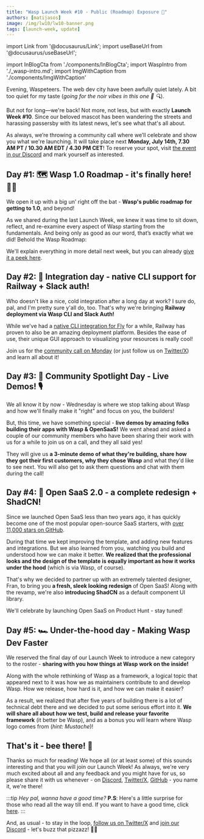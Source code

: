 ```yaml
---
title: "Wasp Launch Week #10 - Public (Roadmap) Exposure 🧥"
authors: [matijasos]
image: /img/lw10/lw10-banner.png
tags: [launch-week, update]
---
```


import Link from '@docusaurus/Link';
import useBaseUrl from '@docusaurus/useBaseUrl';

import InBlogCta from './components/InBlogCta';
import WaspIntro from './_wasp-intro.md';
import ImgWithCaption from './components/ImgWithCaption'

<ImgWithCaption
    alt="Launch Week 10 is here"
    source="img/lw10/lw10-banner.png"
/>


Evening, Waspeteers. The web dev city have been awfully quiet lately. A bit too quiet for my taste (*going for the noir vibes in this one 🧥 🔍*).

But not for long—we're back! Not more, not less, but with exactly **Launch Week #10**. Since our beloved mascot has been wandering the streets and harassing passersby with its latest news, let's see what that's all about.

<ImgWithCaption
    alt="Not on my watch"
    source="img/lw10/noir-detective.gif"
    caption="Not in my city, Boi. I'll catch you and put you back in the hole you crawled from (GitHub repo, I guess?)"
/>

As always, we’re throwing a community call where we’ll celebrate and show you what we're launching. It will take place next **Monday, July 14th, 7.30 AM PT / 10.30 AM EDT / 4.30 PM CET**! To reserve your spot, visit [the event in our Discord](https://discord.gg/XxgYf7U9?event=1391784909349326869) and mark yourself as interested.

<ImgWithCaption
    alt="Event instructions"
    source="img/lw10/lw10-instructions.png"
    caption="Click it. Or are you scared, punk?"
/>

## **Day #1: 🗺️ Wasp 1.0 Roadmap** - it's finally here! 🎉🎉

We open it up with a big un' right off the bat - **Wasp's public roadmap for getting to 1.0**, and beyond!

As we shared during the last Launch Week, we knew it was time to sit down, reflect, and re-examine every aspect of Wasp starting from the fundamentals. And being only as good as our word, that’s exactly what we did! Behold the Wasp Roadmap:

<ImgWithCaption
    alt="Wasp Roadmap"
    source="img/lw10/wasp-roadmap.png"
/>

We'll explain everything in more detail next week, but you can already [give it a peek here](https://github.com/orgs/wasp-lang/projects/5/views/1).

## **Day #2: 🧩 Integration day** - native CLI support for Railway + Slack auth!

<ImgWithCaption
    alt="Railway CLI"
    source="img/lw10/railway-deploy-cmd.png"
/>

Who doesn't like a nice, cold integration after a long day at work? I sure do, pal, and I'm pretty sure y'all do, too. That's why we're bringing **Railway deployment via Wasp CLI and Slack Auth!**

While we've had a [native CLI integration for Fly](/docs/deployment/deployment-methods/cli#flyio) for a while, Railway has proven to also be an amazing deployment platform. Besides the ease of use, their unique GUI approach to visualizing your resources is really cool!

<ImgWithCaption
    alt="Railway PR merged"
    source="img/lw10/railway-merged.png"
    caption="All merged up and ready for you to enjoy. 🍺"
/>

Join us for the [community call on Monday](https://discord.gg/XxgYf7U9?event=1391784909349326869) (or just follow us on [Twitter/X](https://x.com/WaspLang)) and learn all about it!

## **Day #3: 🔦 Community Spotlight Day** - Live Demos! 🎙️

<ImgWithCaption
    alt="Build with Wasp tweet"
    source="img/lw10/monty-twitter.png"
    width="500px"
/>

We all know it by now - Wednesday is where we stop talking about Wasp and how we'll finally make it "right" and focus on you, the builders!

But, this time, we have something special - **live demos by amazing folks building their apps with Wasp & OpenSaaS!** We went ahead and asked a couple of our community members who have been sharing their work with us for a while to join us on a call, and they all said yes!

They will give us **a 3-minute demo of what they're building, share how they got their first customers, why they chose Wasp** and what they'd like to see next. You will also get to ask them questions and chat with them during the call!

## **Day #4: 🎨 Open SaaS 2.0** - a complete redesign + ShadCN!

<ImgWithCaption
    alt="Open SaaS redesign"
    source="img/lw10/open-saas-redesign.jpeg"
    caption="A sneak peek of the upcoming redesign!"
/>

Since we launched Open SaaS less than two years ago, it has quickly become one of the most popular open-source SaaS starters, with [over 11,000 stars on GitHub](https://github.com/wasp-lang/open-saas).

During that time we kept improving the template, and adding new features and integrations. But we also learned from you, watching you build and understood how we can make it better. **We realized that the professional looks and the design of the template is equally important as how it works under the hood** (which is via Wasp, of course).

That's why we decided to partner up with an extremely talented designer, Fran, to bring you **a fresh, sleek looking redesign** of Open SaaS! Along with the revamp, we're also **introducing ShadCN** as a default component UI library.

We'll celebrate by launching Open SaaS on Product Hunt - stay tuned!

## **Day #5: 🏎️ Under-the-hood day** - Making Wasp Dev Faster

<ImgWithCaption
    alt="Thirty speed"
    source="img/lw10/thirty-speed.jpg"
    caption="Thirty... speed. If you remember this, you're old (I know, me too)."
/>

We reserved the final day of our Launch Week to introduce a new category to the roster - **sharing with you how things at Wasp work on the inside!**

Along with the whole rethinking of Wasp as a framework, a logical topic that appeared next to it was how we as maintainers contribute to and develop Wasp. How we release, how hard is it, and how we can make it easier?

As a result, we realized that after five years of building there is a lot of technical debt there and we decided to put some serious effort into it. **We will share all about how we test, build and release your favorite framework** (it better be Wasp), and as a bonus you will learn where Wasp logo comes from (*hint: Mustache*)!

## That's it - bee there! 🐝

<ImgWithCaption
    alt="See you"
    source="img/lw10/words.gif"
    caption="Keeping the noir vibes going (sorry)."
/>

Thanks so much for reading! We hope all (or at least some) of this sounds interesting and that you will join our Launch Week! As always, we're very much excited about all and any feedback and you might have for us, so please share it with us whenever - on [Discord](https://discord.com/invite/rzdnErX), [Twitter/X](https://x.com/WaspLang), [GitHub](https://github.com/wasp-lang/wasp) - you name it, we're there!

:::tip *Hey pal, wanna have a good time?*
**P.S**: Here's a little surprise for those who read all the way till end. If you want to have a good time, click [here](https://wasp-lw-tickets-client.fly.dev/).
:::

And, as usual - to stay in the loop, [follow us on Twitter/X](https://twitter.com/WaspLang) and [join our Discord](https://discord.gg/rzdnErX) - let's buzz that pizzazz! 🐝🐝
